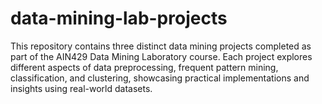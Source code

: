 # data-mining-lab-projects
This repository contains three distinct data mining projects completed as part of the AIN429 Data Mining Laboratory course. Each project explores different aspects of data preprocessing, frequent pattern mining, classification, and clustering, showcasing practical implementations and insights using real-world datasets.
